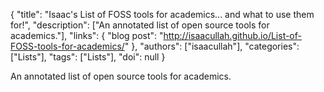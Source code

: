 {
  "title": "Isaac's List of FOSS tools for academics... and what to use them for!",
  "description": ["An annotated list of open source tools for academics."],
  "links": {
    "blog post": "http://isaacullah.github.io/List-of-FOSS-tools-for-academics/"
  },
  "authors": ["isaacullah"],
  "categories": ["Lists"],
  "tags": ["Lists"],
  "doi": null
}

<!-- Generated by csv2md.R – do not edit by hand -->

An annotated list of open source tools for academics.